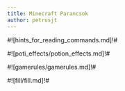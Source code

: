 ```yaml
---
title: Minecraft Parancsok
author: petrusjt
---
```


#![hints_for_reading_commands.md]!#

#![poti_effects/potion_effects.md]!#

#![gamerules/gamerules.md]!#

#![fill/fill.md]!#
